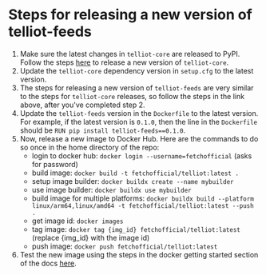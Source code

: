 # Steps for releasing a new version of telliot-feeds

1. Make sure the latest changes in `telliot-core` are released to PyPI. Follow the steps [here](https://fetchoracle.github.io/telliot-core/contributing/#new-release-processchecklist) to release a new version of `telliot-core`.
2. Update the `telliot-core` dependency version in `setup.cfg` to the latest version.
3. The steps for releasing a new version of `telliot-feeds` are very similar to the steps for `telliot-core` releases, so follow the steps in the link above, after you've completed step 2.
4. Update the `telliot-feeds` version in the `Dockerfile` to the latest version. For example, if the latest version is `0.1.0`, then the line in the `Dockerfile` should be `RUN pip install telliot-feeds==0.1.0`.
5. Now, release a new image to Docker Hub. Here are the commands to do so once in the home directory of the repo:
    - login to docker hub: `docker login --username=fetchofficial` (asks for password)
    - build image: `docker build -t fetchofficial/telliot:latest .`
    - setup image builder: `docker buildx create --name mybuilder`
    - use image builder: `docker buildx use mybuilder`
    - build image for multiple platforms: `docker buildx build --platform linux/arm64,linux/amd64 -t fetchofficial/telliot:latest --push .`
    - get image id: `docker images`
    - tag image: `docker tag {img_id} fetchofficial/telliot:latest` (replace {img_id} with the image id)
    - push image: `docker push fetchofficial/telliot:latest`
6. Test the new image using the steps in the docker getting started section of the docs [here](https://fetchoracle.github.io/telliot-feeds/getting-started/#optional-docker-setup).

